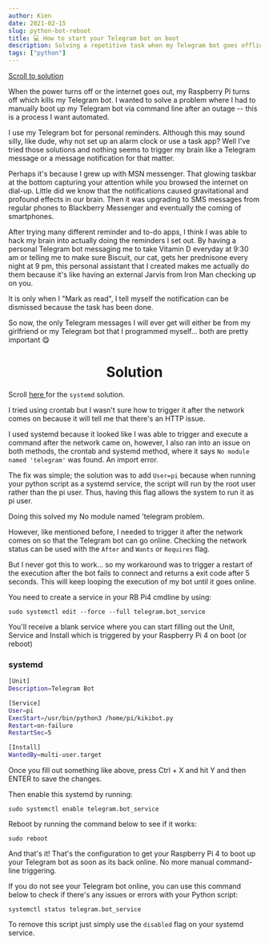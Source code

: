 ```yaml
---
author: Kien
date: 2021-02-15
slug: python-bot-reboot
title: 💻 How to start your Telegram bot on boot
description: Solving a repetitive task when my Telegram bot goes offline.
tags: ["python"]
---
```


[Scroll to solution](#systemd)

When the power turns off or the internet goes out, my Raspberry Pi turns off which kills my Telegram bot. I wanted to solve a problem where I had to manually boot up my Telegram bot via command line after an outage -- this is a process I want automated.

I use my Telegram bot for personal reminders. Although this may sound silly, like dude, why not set up an alarm clock or use a task app? Well I've tried those solutions and nothing seems to trigger my brain like a Telegram message or a message notification for that matter.

Perhaps it's because I grew up with MSN messenger. That glowing taskbar at the bottom capturing your attention while you browsed the internet on dial-up. Little did we know that the notifications caused gravitational and profound effects in our brain. Then it was upgrading to SMS messages from regular phones to Blackberry Messenger and eventually the coming of smartphones.

After trying many different reminder and to-do apps, I think I was able to hack my brain into actually doing the reminders I set out. By having a personal Telegram bot messaging me to take Vitamin D everyday at 9:30 am or telling me to make sure Biscuit, our cat, gets her prednisone every night at 9 pm, this personal assistant that I created makes me actually do them because it's like having an external Jarvis from Iron Man checking up on you.

It is only when I "Mark as read", I tell myself the notification can be dismissed because the task has been done.

So now, the only Telegram messages I will ever get will either be from my girlfriend or my Telegram bot that I programmed myself... both are pretty important 😋

# <center>Solution</center>

Scroll <a href="#systemd"> here </a>for the `systemd` solution.

I tried using crontab but I wasn't sure how to trigger it after the network comes on because it will tell me that there's an HTTP issue.

I used systemd because it looked like I was able to trigger and execute a command after the network came on, however, I also ran into an issue on both methods, the crontab and systemd method, where it says `No module named 'telegram'` was found. An import error.

The fix was simple; the solution was to add `User=pi` because when running your python script as a systemd service, the script will run by the root user rather than the pi user. Thus, having this flag allows the system to run it as pi user.

Doing this solved my No module named 'telegram problem.

However, like mentioned before, I needed to trigger it after the network comes on so that the Telegram bot can go online. Checking the network status can be used with the
`After` and `Wants` or `Requires` flag.

But I never got this to work... so my workaround was to trigger a restart of the execution after the bot fails to connect and returns a exit code after 5 seconds. This will keep looping the execution of my bot until it goes online.

You need to create a service in your RB Pi4 cmdline by using:

`sudo systemctl edit --force --full telegram.bot_service`

You'll receive a blank service where you can start filling out the Unit, Service and Install which is triggered by your Raspberry Pi 4 on boot (or reboot)

### systemd

```bash
[Unit]
Description=Telegram Bot

[Service]
User=pi
ExecStart=/usr/bin/python3 /home/pi/kikibot.py
Restart=on-failure
RestartSec=5

[Install]
WantedBy=multi-user.target

```

Once you fill out something like above, press Ctrl + X and hit Y and then ENTER to save the changes.

Then enable this systemd by running:

`sudo systemctl enable telegram.bot_service`

Reboot by running the command below to see if it works:

`sudo reboot`

And that's it! That's the configuration to get your Raspberry Pi 4 to boot up your Telegram bot as soon as its back online. No more manual command-line triggering.

If you do not see your Telegram bot online, you can use this command below to check if there's any issues or errors with your Python script:

`systemctl status telegram.bot_service`

To remove this script just simply use the `disabled` flag on your systemd service.
